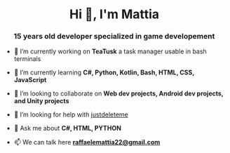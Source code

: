 <h1 align="center">Hi 👋, I'm Mattia</h1>
<h3 align="center">15 years old developer specialized in game developement</h3>



- 🔭 I’m currently working on **TeaTusk** a task manager usable in bash terminals

- 🌱 I’m currently learning **C#, Python, Kotlin, Bash, HTML, CSS, JavaScript**

- 👯 I’m looking to collaborate on **Web dev projects, Android dev projects, and Unity projects**

- 🤝 I’m looking for help with [justdeleteme](https://github.com/jdm-contrib/jdm)

- 💬 Ask me about **C#, HTML, PYTHON**

- 📫 We can talk here **raffaelemattia22@gmail.com**
